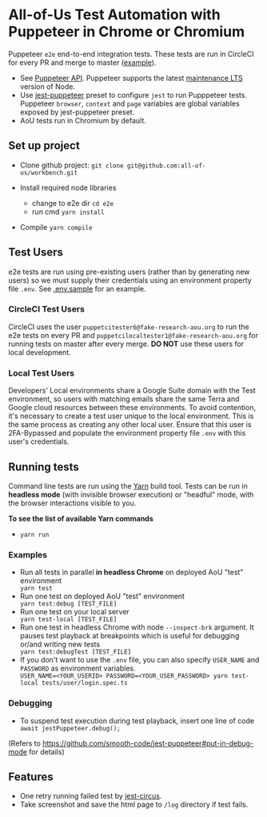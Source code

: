# All-of-Us Test Automation with Puppeteer in Chrome or Chromium
Puppeteer `e2e` end-to-end integration tests.  These tests are run in CircleCI
for every PR and merge to master ([example](https://app.circleci.com/pipelines/github/all-of-us/workbench/4074/workflows/ca636d7c-8c11-463e-bfdc-39ea63b6df52/jobs/100294)).

* See [Puppeteer API](https://github.com/puppeteer/puppeteer/blob/v5.0.0/docs/api.md). Puppeteer supports the latest [maintenance LTS](https://github.com/nodejs/Release#release-schedule) version of Node.
* Use [jest-puppeteer](https://github.com/smooth-code/jest-puppeteer) preset to configure `jest` to run Pupppeteer tests.
  Puppeteer `browser`, `context` and `page` variables are global variables exposed by jest-puppeteer preset.
* AoU tests run in Chromium by default.

## Set up project
* Clone github project: `git clone git@github.com:all-of-us/workbench.git`

* Install required node libraries
  - change to e2e dir `cd e2e`
  - run cmd `yarn install`
* Compile `yarn compile`
 
## Test Users
e2e tests are run using pre-existing users (rather than by generating new users)
so we must supply their credentials using an environment property file `.env`.  See [.env.sample](.env.sample) for an example. 

### CircleCI Test Users
CircleCI uses the user `puppetcitester6@fake-research-aou.org` to run the e2e tests on every PR and 
`puppetcilocaltester1@fake-research-aou.org` for running tests on master after every merge.  **DO NOT**
use these users for local development.

### Local Test Users
Developers' Local environments share a Google Suite domain with the Test environment,
so users with matching emails share the same Terra and Google cloud resources between these
environments. To avoid contention, it's necessary to create a test user unique to the local 
environment.  This is the same process as creating any other local user.  Ensure that this 
user is 2FA-Bypassed and populate the environment property file `.env` with this user's credentials.

## Running tests
Command line tests are run using the [Yarn](https://classic.yarnpkg.com/en/) build tool. Tests can be run in 
**headless mode** (with invisible browser execution) or "headful" mode, with the browser
interactions visible to you.

**To see the list of available Yarn commands**
- `yarn run`

### Examples
* Run all tests in parallel **in headless Chrome** on deployed AoU "test" environment <div class="text-blue">`yarn test`</div>
* Run one test on deployed AoU "test" environment <div class="text-blue">`yarn test:debug [TEST_FILE]` </div>
* Run one test on your local server <div class="text-blue">`yarn test-local [TEST_FILE]` </div>
* Run one test in headless Chrome with node `--inspect-brk` argument. It pauses test playback at breakpoints which is useful for debugging or/and writing new tests <div class="text-blue">`yarn test:debugTest [TEST_FILE]` </div>
* If you don't want to use the `.env` file, you can also specify `USER_NAME` and `PASSWORD` as environment variables. <div class="text-blue">`USER_NAME=<YOUR_USERID> PASSWORD=<YOUR_USER_PASSWORD> yarn test-local tests/user/login.spec.ts`</div>

### Debugging
- To suspend test execution during test playback, insert one line of code <div class="text-blue">`await jestPuppeteer.debug();`</div>

(Refers to https://github.com/smooth-code/jest-puppeteer#put-in-debug-mode for details)

## Features
* One retry running failed test by [jest-circus](https://github.com/facebook/jest/blob/f45d1c939cbf55a71dbfdfc316d2be62b590197f/docs/JestObjectAPI.md#jestretrytimes).
* Take screenshot and save the html page to `/log` directory if test fails.
